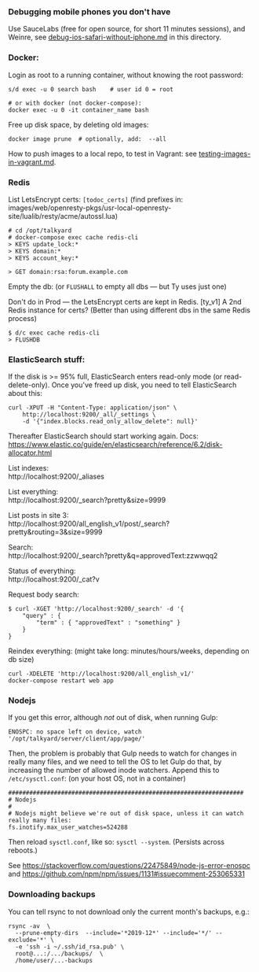 
### Debugging mobile phones you don't have

Use SauceLabs (free for open source, for short 11 minutes sessions), and Weinre,
see  [debug-ios-safari-without-iphone.md](./debug-ios-safari-without-iphone.md)
in this directory.


### Docker:

Login as root to a running container, without knowing the root password:

    s/d exec -u 0 search bash    # user id 0 = root

    # or with docker (not docker-compose):
    docker exec -u 0 -it container_name bash

Free up disk space, by deleting old images:

    docker image prune  # optionally, add:  --all

How to push images to a local repo, to test in Vagrant: see [testing-images-in-vagrant.md](./testing-images-in-vagrant.md).


### Redis

List LetsEncrypt certs: `[todoc_certs]` (find prefixes in:
images/web/openresty-pkgs/usr-local-openresty-site/lualib/resty/acme/autossl.lua)

```
# cd /opt/talkyard
# docker-compose exec cache redis-cli
> KEYS update_lock:*
> KEYS domain:*
> KEYS account_key:*

> GET domain:rsa:forum.example.com
```


Empty the db: (or `FLUSHALL` to empty all dbs — but Ty uses just one)

Don't do in Prod — the LetsEncrypt certs are kept in Redis.
[ty_v1] A 2nd Redis instance for certs?
(Better than using different dbs in the same Redis process)

```
$ d/c exec cache redis-cli
> FLUSHDB
```

### ElasticSearch stuff:

If the disk is >= 95% full, ElasticSearch enters read-only mode (or read-delete-only).
Once you've freed up disk, you need to tell ElasticSearch about this:

```
curl -XPUT -H "Content-Type: application/json" \
    http://localhost:9200/_all/_settings \
    -d '{"index.blocks.read_only_allow_delete": null}'
```

Thereafter ElasticSearch should start working again. Docs:
https://www.elastic.co/guide/en/elasticsearch/reference/6.2/disk-allocator.html


List indexes:  
http://localhost:9200/_aliases

List everything:  
http://localhost:9200/_search?pretty&size=9999

List posts in site 3:  
http://localhost:9200/all_english_v1/post/_search?pretty&routing=3&size=9999

Search:  
http://localhost:9200/_search?pretty&q=approvedText:zzwwqq2

Status of everything:  
http://localhost:9200/_cat?v

Request body search:  

```
$ curl -XGET 'http://localhost:9200/_search' -d '{
    "query" : {
        "term" : { "approvedText" : "something" }
    }
}
```

Reindex everything: (might take long: minutes/hours/weeks, depending on db size)

```
curl -XDELETE 'http://localhost:9200/all_english_v1/'
docker-compose restart web app
```


### Nodejs

If you get this error, although *not* out of disk, when running Gulp:

```
ENOSPC: no space left on device, watch '/opt/talkyard/server/client/app/page/'
```

Then, the problem is probably that Gulp needs to watch for changes in really many files,
and we need to tell the OS to let Gulp do that, by increasing the number of allowed
inode watchers. Append this to `/etc/sysctl.conf`: (on your host OS, not in a container)

```
###################################################################
# Nodejs
#
# Nodejs might believe we're out of disk space, unless it can watch really many files:
fs.inotify.max_user_watches=524288
```

Then reload `sysctl.conf`, like so: `sysctl --system`. (Persists across reboots.)

See https://stackoverflow.com/questions/22475849/node-js-error-enospc and
https://github.com/npm/npm/issues/1131#issuecomment-253065331


### Downloading backups

You can tell rsync to not download only the current month's backups, e.g.:

```
rsync -av  \
  --prune-empty-dirs  --include='*2019-12*' --include='*/' --exclude='*' \
  -e 'ssh -i ~/.ssh/id_rsa.pub' \
  root@...:/.../backups/  \
  /home/user/...-backups
```


